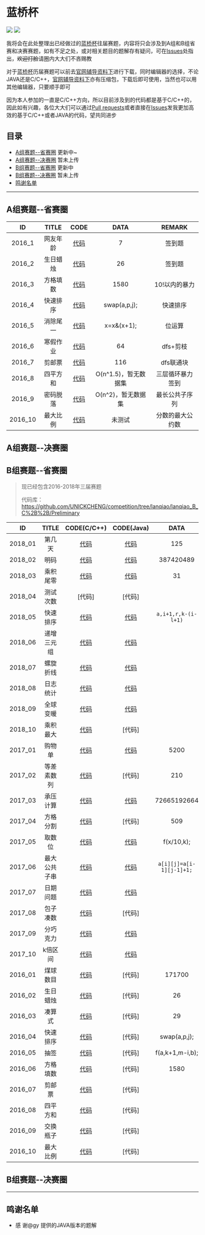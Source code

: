 # 蓝桥杯

![](https://img.shields.io/badge/version-1.0-blue.svg)  ![](https://img.shields.io/badge/lanqiao-updating-brightgreen.svg)

我将会在此处整理出已经做过的[蓝桥杯](http://dasai.lanqiao.cn/)往届赛题，内容将只会涉及到A组和B组省赛和决赛赛题，如有不足之处，或对相关题目的题解存有疑问，可在[Issues](https://github.com/UNICKCHENG/competition/issues)处指出，~~欢迎打脸~~请圈内大大们不吝赐教

对于[蓝桥杯](http://dasai.lanqiao.cn/)历届赛题可以前去[官网辅导资料下](http://dasai.lanqiao.cn/pages/dasai/news_detail_w.html?id=644)进行下载，同时编辑器的选择，不论JAVA还是C/C++，[官网辅导资料下](http://dasai.lanqiao.cn/pages/dasai/news_detail_w.html?id=644)亦有压缩包，下载后即可使用，当然也可以用其他编辑器，只要顺手即可

因为本人参加的一直是C/C++方向，所以目前涉及到的代码都是基于C/C++的，因此如有兴趣，各位大大们可以通过[Pull requests](https://github.com/UNICKCHENG/competition/pulls)或者直接在[Issues](https://github.com/UNICKCHENG/competition/issues)发我更加高效的基于C/C++或者JAVA的代码，望共同进步

## 目录

- [A组赛题--省赛圈](#A组赛题--省赛圈) 更新中~
- [A组赛题--决赛圈](#A组赛题--决赛圈) 暂未上传
- [B组赛题--省赛圈](#B组赛题--省赛圈) 更新中
- [B组赛题--决赛圈](#B组赛题--决赛圈) 暂未上传
- [鸣谢名单](#鸣谢名单)



---

## A组赛题--省赛圈

|  ID  | TITLE | CODE | DATA | REMARK |
| :--: | :---: | :--: | :--: | :----: |
| 2016_1 | 网友年龄 | [代码](https://github.com/UNICKCHENG/competition/blob/lanqiao/lanqiao_A_C%2B%2B/%E7%AC%AC%E4%B8%83%E5%B1%8A%E8%93%9D%E6%A1%A5%E6%9D%AF%E7%9C%81%E8%B5%9B%E4%BB%A3%E7%A0%81%E5%BA%93/1.cpp) |          7           |      签到题      |
| 2016_2 | 生日蜡烛 | [代码](https://github.com/UNICKCHENG/competition/blob/lanqiao/lanqiao_A_C%2B%2B/%E7%AC%AC%E4%B8%83%E5%B1%8A%E8%93%9D%E6%A1%A5%E6%9D%AF%E7%9C%81%E8%B5%9B%E4%BB%A3%E7%A0%81%E5%BA%93/2.cpp) |          26          |      签到题      |
| 2016_3 | 方格填数 | [代码](https://github.com/UNICKCHENG/competition/blob/lanqiao/lanqiao_A_C%2B%2B/%E7%AC%AC%E4%B8%83%E5%B1%8A%E8%93%9D%E6%A1%A5%E6%9D%AF%E7%9C%81%E8%B5%9B%E4%BB%A3%E7%A0%81%E5%BA%93/3.cpp) |         1580         |  10!以内的暴力   |
| 2016_4 | 快速排序 | [代码](https://github.com/UNICKCHENG/competition/blob/lanqiao/lanqiao_A_C%2B%2B/%E7%AC%AC%E4%B8%83%E5%B1%8A%E8%93%9D%E6%A1%A5%E6%9D%AF%E7%9C%81%E8%B5%9B%E4%BB%A3%E7%A0%81%E5%BA%93/4.cpp) |     swap(a,p,j);     |     快速排序     |
| 2016_5 | 消除尾一 | [代码](https://github.com/UNICKCHENG/competition/blob/lanqiao/lanqiao_A_C%2B%2B/%E7%AC%AC%E4%B8%83%E5%B1%8A%E8%93%9D%E6%A1%A5%E6%9D%AF%E7%9C%81%E8%B5%9B%E4%BB%A3%E7%A0%81%E5%BA%93/5.cpp) |      x=x&(x+1);      |      位运算      |
| 2016_6 | 寒假作业 | [代码](https://github.com/UNICKCHENG/competition/blob/lanqiao/lanqiao_A_C%2B%2B/%E7%AC%AC%E4%B8%83%E5%B1%8A%E8%93%9D%E6%A1%A5%E6%9D%AF%E7%9C%81%E8%B5%9B%E4%BB%A3%E7%A0%81%E5%BA%93/6.cpp) |          64          |     dfs+剪枝     |
| 2016_7 |  剪邮票  | [代码](https://github.com/UNICKCHENG/competition/blob/lanqiao/lanqiao_A_C%2B%2B/%E7%AC%AC%E4%B8%83%E5%B1%8A%E8%93%9D%E6%A1%A5%E6%9D%AF%E7%9C%81%E8%B5%9B%E4%BB%A3%E7%A0%81%E5%BA%93/7.cpp) |         116          |    dfs联通块     |
| 2016_8 | 四平方和 | [代码](https://github.com/UNICKCHENG/competition/blob/lanqiao/lanqiao_A_C%2B%2B/%E7%AC%AC%E4%B8%83%E5%B1%8A%E8%93%9D%E6%A1%A5%E6%9D%AF%E7%9C%81%E8%B5%9B%E4%BB%A3%E7%A0%81%E5%BA%93/8.cpp) | O(n^1.5)，暂无数据集 | 三层循环暴力签到 |
| 2016_9 | 密码脱落 | [代码](https://github.com/UNICKCHENG/competition/blob/lanqiao/lanqiao_A_C%2B%2B/%E7%AC%AC%E4%B8%83%E5%B1%8A%E8%93%9D%E6%A1%A5%E6%9D%AF%E7%9C%81%E8%B5%9B%E4%BB%A3%E7%A0%81%E5%BA%93/9.cpp) |  O(n^2)，暂无数据集  |  最长公共子序列  |
|  2016_10  | 最大比例 | [代码](https://github.com/UNICKCHENG/competition/blob/lanqiao/lanqiao_A_C%2B%2B/%E7%AC%AC%E4%B8%83%E5%B1%8A%E8%93%9D%E6%A1%A5%E6%9D%AF%E7%9C%81%E8%B5%9B%E4%BB%A3%E7%A0%81%E5%BA%93/10.cpp) |        未测试        | 分数的最大公约数 |



## A组赛题--决赛圈



## B组赛题--省赛圈

> 现已经包含2016-2018年三届赛题
>
> 代码库：https://github.com/UNICKCHENG/competition/tree/lanqiao/lanqiao_B_C%2B%2B/Preliminary

|  ID  | TITLE | CODE(C/C++) | CODE(Java) | DATA | REMARK |
| :--: | :---: | :--: | :--: | :----: | :----: |
| 2018_01 |   第几天   | [代码](https://github.com/UNICKCHENG/competition/blob/lanqiao/lanqiao_B_C%2B%2B/Preliminary/2018_1.cpp) | [代码](https://paste.ubuntu.com/p/vXWkNfZkgR/) | 125 |  |
| 2018_02 |    明码    | [代码](https://github.com/UNICKCHENG/competition/blob/lanqiao/lanqiao_B_C%2B%2B/Preliminary/2018_2.cpp) | [代码](https://paste.ubuntu.com/p/w5T4fV9fyP/) | 387420489 | 补码和反码 |
| 2018_03 |  乘积尾零  | [代码](https://github.com/UNICKCHENG/competition/blob/lanqiao/lanqiao_B_C%2B%2B/Preliminary/2018_3.cpp) | [代码](https://paste.ubuntu.com/p/Z3ZzQvySJ3/) | 31 |                                                              |
| 2018_04 |  测试次数  |                            [代码]                            |                     [代码]                     |  | [谷歌面试题参考](https://mp.weixin.qq.com/s?__biz=MzAxOTc5MDY2NA==&mid=2651974453&idx=1&sn=d94b02b4e36f579320930f5117fd540e&mpshare=1&scene=23&srcid=0426FhZVbioCW1nCHE97kt4X#rd) |
| 2018_05 | 快速排序 | [代码](https://github.com/UNICKCHENG/competition/blob/lanqiao/lanqiao_B_C%2B%2B/Preliminary/2018_5.cpp) | [代码](https://paste.ubuntu.com/p/cb6hjtkknN/) | `a,i+1,r,k-(i-l+1)` |  |
| 2018_06 | 递增三元组 | [代码](https://github.com/UNICKCHENG/competition/blob/lanqiao/lanqiao_B_C%2B%2B/Preliminary/2018_6.cpp) | [代码](https://paste.ubuntu.com/p/HnGs53RHTk/) |  |  |
| 2018_07 | 螺旋折线 | [代码](https://github.com/UNICKCHENG/competition/blob/lanqiao/lanqiao_B_C%2B%2B/Preliminary/2018_7.cpp) | [代码](https://paste.ubuntu.com/p/QHS7MBXXqr/) |  |  |
| 2018_08 | 日志统计 | [代码](https://github.com/UNICKCHENG/competition/blob/lanqiao/lanqiao_B_C%2B%2B/Preliminary/2018_8.cpp) | [代码](https://paste.ubuntu.com/p/5dckpFZBpc/) |  |  |
| 2018_09 | 全球变暖 | [代码](https://github.com/UNICKCHENG/competition/blob/lanqiao/lanqiao_B_C%2B%2B/Preliminary/2018_9.cpp) | [代码](https://paste.ubuntu.com/p/jtX4HGDqPM/) |  |  |
| 2018_10 | 乘积最大 | [代码](https://github.com/UNICKCHENG/competition/blob/lanqiao/lanqiao_B_C%2B%2B/Preliminary/2018_10.cpp) | [代码] |  |  |
| 2017_01 |    购物单    | [代码](https://github.com/UNICKCHENG/competition/blob/lanqiao/lanqiao_B_C%2B%2B/Preliminary/2017_1.cpp) |   [代码](https://paste.ubuntu.com/p/XGvd2xCfCd/)   | 5200 |                         水题                          |
| 2017_02 |  等差素数列  | [代码](https://github.com/UNICKCHENG/competition/blob/lanqiao/lanqiao_B_C%2B%2B/Preliminary/2017_2.cpp) |   [代码]   | 210 | 论文题 |
| 2017_03 |   承压计算   | [代码](https://github.com/UNICKCHENG/competition/blob/lanqiao/lanqiao_B_C%2B%2B/Preliminary/2017_3.cpp) |   [代码](https://paste.ubuntu.com/p/RMZdqPthzy/)   | 72665192664 |                           数组操作                           |
| 2017_04 |   方格分割   | [代码](https://github.com/UNICKCHENG/competition/blob/lanqiao/lanqiao_B_C%2B%2B/Preliminary/2017_4.cpp) |   [代码]   | 509 |              dfs联通块              |
| 2017_05 |    取数位    | [代码](https://github.com/UNICKCHENG/competition/blob/lanqiao/lanqiao_B_C%2B%2B/Preliminary/2017_5.cpp) |   [代码](https://paste.ubuntu.com/p/8vPkRFSVFx/)   | f(x/10,k); |                           水题                            |
| 2017_06 | 最大公共子串 | [代码](https://github.com/UNICKCHENG/competition/blob/lanqiao/lanqiao_B_C%2B%2B/Preliminary/2017_6.cpp) |   [代码](https://paste.ubuntu.com/p/vHTFdkXFFN/)   | `a[i][j]=a[i-1][j-1]+1;` |                       动态规划                        |
| 2017_07 |   日期问题   | [代码](https://github.com/UNICKCHENG/competition/blob/lanqiao/lanqiao_B_C%2B%2B/Preliminary/2017_7.cpp) |   [代码](https://paste.ubuntu.com/p/7RDPy3Kf2D/)   |                                                 |                        模拟                        |
| 2017_08 |   包子凑数   | [代码](https://github.com/UNICKCHENG/competition/blob/lanqiao/lanqiao_B_C%2B%2B/Preliminary/2017_8.cpp) |   [代码]   |                                      |                   扩展欧几里得+完全背包                   |
| 2017_09 |   分巧克力   | [代码](https://github.com/UNICKCHENG/competition/blob/lanqiao/lanqiao_B_C%2B%2B/Preliminary/2017_9.cpp) |   [代码](https://paste.ubuntu.com/p/PKRKJbK3XX/)   |                                                     |                                                     |
|  2017_10  |   k倍区间    | [代码](https://github.com/UNICKCHENG/competition/blob/lanqiao/lanqiao_B_C%2B%2B/Preliminary/2017_10.cpp) |   [代码](https://paste.ubuntu.com/p/gpQkhHbjbn/)   |                                                  |                         K序列问题                         |
| 2016_01 | 煤球数目 | [代码](https://github.com/UNICKCHENG/competition/blob/lanqiao/lanqiao_B_C%2B%2B/Preliminary/2016_1.cpp) |    [代码]    |171700|水题|
| 2016_02 | 生日蜡烛 | [代码](https://github.com/UNICKCHENG/competition/blob/lanqiao/lanqiao_B_C%2B%2B/Preliminary/2016_2.cpp) |    [代码]    |26|水题|
| 2016_03 |  凑算式  | [代码](https://github.com/UNICKCHENG/competition/blob/lanqiao/lanqiao_B_C%2B%2B/Preliminary/2016_3.cpp) |    [代码]    |29|next_permutation()函数|
| 2016_04 | 快速排序 | [代码](https://github.com/UNICKCHENG/competition/blob/lanqiao/lanqiao_B_C%2B%2B/Preliminary/2016_4.cpp) |    [代码]    |swap(a,p,j);|快速排序|
| 2016_05 |   抽签   | [代码](https://github.com/UNICKCHENG/competition/blob/lanqiao/lanqiao_B_C%2B%2B/Preliminary/2016_5.cpp) |    [代码]    |f(a,k+1,m-i,b);|考察dfs能力|
| 2016_06 | 方格填数 | [代码](https://github.com/UNICKCHENG/competition/blob/lanqiao/lanqiao_B_C%2B%2B/Preliminary/2016_6.cpp) |    [代码]    |1580|10!，进行暴力|
| 2016_07 |  剪邮票  | [代码](https://github.com/UNICKCHENG/competition/blob/lanqiao/lanqiao_B_C%2B%2B/Preliminary/2016_7.cpp) |    [代码]    ||dfs联通块|
| 2016_08 | 四平方和 | [代码](https://github.com/UNICKCHENG/competition/blob/lanqiao/lanqiao_B_C%2B%2B/Preliminary/2016_8.cpp) |    [代码]    ||**WA**|
| 2016_09 | 交换瓶子 | [代码](https://github.com/UNICKCHENG/competition/blob/lanqiao/lanqiao_B_C%2B%2B/Preliminary/2016_9.cpp) |    [代码]    ||**WA**|
|  2016_10  | 最大比例 | [代码](https://github.com/UNICKCHENG/competition/blob/lanqiao/lanqiao_B_C%2B%2B/Preliminary/2016_10.cpp) |    [代码]    ||**WA**|




## B组赛题--决赛圈





---

## 鸣谢名单

- 感 谢@gy 提供的JAVA版本的题解
